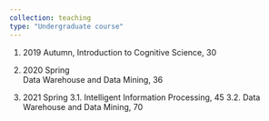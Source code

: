 ```yaml
---
collection: teaching
type: "Undergraduate course"
---
```


1. 2019 Autumn, Introduction to Cognitive Science, 30

2. 2020 Spring    
    Data Warehouse and Data Mining, 36

3. 2021 Spring
    3.1. Intelligent Information Processing, 45
    3.2. Data Warehouse and Data Mining, 70


 


